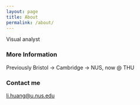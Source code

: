 ```yaml
---
layout: page
title: About
permalink: /about/
---
```

Visual analyst

### More Information
Previously Bristol -> Cambridge -> NUS, now @ THU

### Contact me

[li.huang@u.nus.edu](mailto:li.huang@u.nus.edu)
